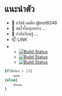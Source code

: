 # แนะนำตัว
- 👋 สวัสดี ผมคือ @not6248
- 👀 สนใจในทุกอย่าง ...
- 🌱 กำลังเรียนรู้ ...
- 📫 LINK
- 
    - [![Build Status](https://img.shields.io/badge/-FACEBOOK-1877F2?logo=Facebook&logoColor=white)](https://www.facebook.com/Not6248)
    - [![Build Status](https://img.shields.io/badge/-STEAM-000000?logo=Steam&logoColor=white)](https://steamcommunity.com/id/NOT6248)
    - [![Build Status](https://img.shields.io/badge/-YOUTUBE-FF0000?logo=YouTube&logoColor=white)](https://www.youtube.com/c/not6248)

```php
if(ขี้เกียจ > 1){
    นอน
}else{
    ทำงาน
}
```

    
<!---
not6248/not6248 is a ✨ special ✨ repository because its `README.md` (this file) appears on your GitHub profile.
You can click the Preview link to take a look at your changes.
--->
